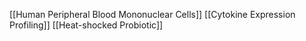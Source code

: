 [[Human Peripheral Blood Mononuclear Cells]]
[[Cytokine Expression Profiling]]
[[Heat-shocked Probiotic]]
